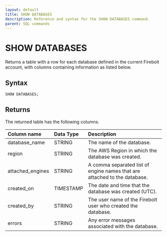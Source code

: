 ```yaml
---
layout: default
title: SHOW DATABASES
description: Reference and syntax for the SHOW DATABASES command.
parent: SQL commands
---
```


# SHOW DATABASES

Returns a table with a row for each database defined in the current Firebolt account, with columns containing information as listed below.

## Syntax

```sql
SHOW DATABASES;
```

## Returns

The returned table has the following columns.

| Column name      | Data Type   | Description |
| :----------------| :-----------| :-----------|
| database_name    | STRING      | The name of the database. |
| region           | STRING      | The AWS Region in which the database was created. |
| attached_engines | STRING      | A comma separated list of engine names that are attached to the database. |
| created_on       | TIMESTAMP   | The date and time that the database was created (UTC). |
| created_by       | STRING      | The user name of the Firebolt user who created the database. |
| errors           | STRING      | Any error messages associated with the database. |
